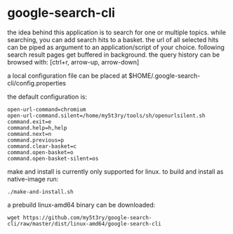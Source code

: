 # google-search-cli

the idea behind this application is to search for one or multiple topics. while searching, you can add search hits to a basket.
the url of all selected hits can be piped as argument to an application/script of your choice. following search result pages get buffered in background. the query history can be browsed with: [ctrl+r, arrow-up, arrow-down] 

a local configuration file can be placed at $HOME/.google-search-cli/config.properties

the default configuration is:
```
open-url-command=chromium
open-url-command.silent=/home/my5t3ry/tools/sh/openurlsilent.sh
command.exit=e
command.help=h,help
command.next=n
command.previous=p
command.clear-basket=c
command.open-basket=o
command.open-basket-silent=os
```                          

make and install is currently only supported for linux. to build and install as native-image run:
```
./make-and-install.sh
```                         

a prebuild linux-amd64 binary can be downloaded:
```
wget https://github.com/my5t3ry/google-search-cli/raw/master/dist/linux-amd64/google-search-cli
```





